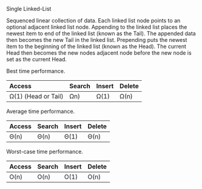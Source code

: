 Single Linked-List

Sequenced linear collection of data. Each linked list node points to an optional adjacent linked list node. Appending to the linked list places the newest item to end of the linked list (known as the Tail). The appended data then becomes the new Tail in the linked list. Prepending puts the newest item to the beginning of the linked list (known as the Head). The current Head then becomes the new nodes adjacent node before the new node is set as the current Head.

Best time performance.

| Access              | Search | Insert  | Delete  |
| :---                | :---   | :---    | :---    |
| Ω(1) (Head or Tail) | Ωn)    | Ω(1)    | Ω(n)    |

Average time performance.

| Access    | Search    | Insert    | Delete    |
| :---      | :---      | :---      | :---      |
| Θ(n)      | Θ(n)      | Θ(1)      | Θ(n)      |

Worst-case time performance.

| Access   | Search    | Insert    | Delete    |
| :---     | :---      | :---      | :---      |
| O(n)     | O(n)      | O(1)      | O(n)      |